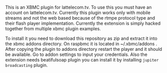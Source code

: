 This is an XBMC plugin for lattelecom.tv. To use this you must have an account on lattelecom.tv. 
Currently this plugin works only with mobile streams and not the web based because of the rtmpe 
protocol type and their flash player implementation. Currently the extension is simply hacked 
together from multiple xbmc plugin examples. 

To install it you need to download this repository as zip and extract it into the xbmc addons 
directory. On raspbmc it is located in ~/.xbmc/addons . After copying the plugin to addons 
directory restart the player and it should be available. Go to addon settings to input your 
credentials. Also the extension needs beatifulsoap plugin you can install it by installing 
`jupiter broadcasting` plugin.
